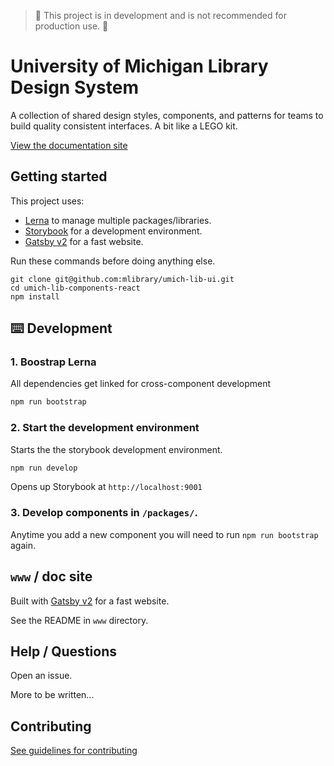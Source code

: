 > 🚧 This project is in development and is not recommended for production use. 🚧

# University of Michigan Library Design System

A collection of shared design styles, components, and patterns for teams to build quality consistent interfaces. A bit like a LEGO kit.

[View the documentation site](https://umich-lib-design-system-pmmhthnypk.now.sh/)

## Getting started

This project uses:
- [Lerna](https://lernajs.io/) to manage multiple packages/libraries.
- [Storybook](https://storybook.js.org/) for a development environment.
- [Gatsby v2](https://www.gatsbyjs.org/) for a fast website.

Run these commands before doing anything else.
```
git clone git@github.com:mlibrary/umich-lib-ui.git
cd umich-lib-components-react
npm install
```

## ⌨️ Development

### 1. Boostrap Lerna

All dependencies get linked for cross-component development
```sh
npm run bootstrap
```

### 2. Start the development environment

Starts the the storybook development environment. 
```sh
npm run develop
```
Opens up Storybook at `http://localhost:9001`

### 3. Develop components in `/packages/`.

Anytime you add a new component you will need to run `npm run bootstrap` again.

## `www` / doc site

Built with [Gatsby v2](https://www.gatsbyjs.org/) for a fast website.

See the README in `www` directory.

## Help / Questions

Open an issue.

More to be written...

## Contributing

[See guidelines for contributing](https://github.com/mlibrary/umich-lib-components-react/blob/master/CONTRIBUTING.md)

